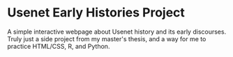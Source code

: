# Usenet Early Histories Project
A simple interactive webpage about Usenet history and its early discourses. Truly just a side project from my master's thesis, and a way for me to practice HTML/CSS, R, and Python. 